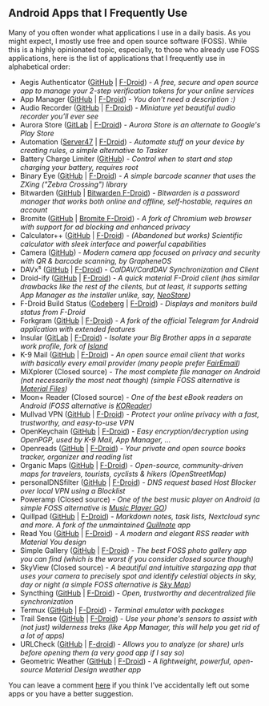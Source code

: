 ## Android Apps that I Frequently Use

Many of you often wonder what applications I use in a daily basis. As you might expect, I mostly use free and open source software (FOSS). While this is a highly opinionated topic, especially, to those who already use FOSS applications, here is the list of applications that I frequently use in alphabetical order:

- Aegis Authenticator ([GitHub](https://github.com/beemdevelopment/Aegis) \| [F-Droid](https://f-droid.org/en/packages/com.beemdevelopment.aegis/)) - _A free, secure and open source app to manage your 2-step verification tokens for your online services_
- App Manager ([GitHub](https://github.com/MuntashirAkon/AppManager) \| [F-Droid](https://f-droid.org/en/packages/io.github.muntashirakon.AppManager/)) - _You don’t need a description :)_
- Audio Recorder ([GitHub](https://github.com/Dimowner/AudioRecorder) \| [F-Droid](https://f-droid.org/en/packages/com.dimowner.audiorecorder/)) - _Miniature yet beautiful audio recorder you’ll ever see_
- Aurora Store ([GitLab](https://gitlab.com/AuroraOSS/AuroraStore) \| [F-Droid](https://f-droid.org/en/packages/com.aurora.store/)) - _Aurora Store is an alternate to Google's Play Store_
- Automation ([Server47](https://git.server47.de/jens/Automation) \| [F-Droid](https://f-droid.org/en/packages/com.jens.automation2/)) - _Automate stuff on your device by creating rules, a simple alternative to Tasker_
- Battery Charge Limiter ([GitHub](https://github.com/MuntashirAkon/BatteryChargeLimiter)) - _Control when to start and stop charging your battery, requires root_
- Binary Eye ([GitHub](https://github.com/markusfisch/BinaryEye) \| [F-Droid](https://f-droid.org/en/packages/de.markusfisch.android.binaryeye/)) - _A simple barcode scanner that uses the ZXing ("Zebra Crossing") library_
- Bitwarden ([GitHub](https://github.com/bitwarden/mobile) \| [Bitwarden F-Droid](https://mobileapp.bitwarden.com/fdroid/)) - _Bitwarden is a password manager that works both online and offline, self-hostable, requires an account_
- Bromite ([GitHub](https://github.com/bromite/bromite) \| [Bromite F-Droid](https://www.bromite.org/fdroid)) - _A fork of Chromium web browser with support for ad blocking and enhanced privacy_
- Calculator++ ([GitHub](https://github.com/Bubu/android-calculatorpp) \| [F-Droid](https://f-droid.org/en/packages/org.solovyev.android.calculator/)) - _(Abandoned but works) Scientific calculator with sleek interface and powerful capabilities_
- Camera ([GitHub](https://github.com/GrapheneOS/Camera)) - _Modern camera app focused on privacy and security with QR & barcode scanning, by GrapheneOS_
- DAVx⁵ ([GitHub](https://github.com/bitfireAT/davx5-ose/) \| [F-Droid](https://f-droid.org/en/packages/at.bitfire.davdroid/)) - _CalDAV/CardDAV Synchronization and Client_
- Droid-ify ([GitHub](https://github.com/Iamlooker/Droid-ify) \| [F-Droid](https://f-droid.org/en/packages/com.looker.droidify/)) - _A quick material F-Droid client (has similar drawbacks like the rest of the clients, but at least, it supports setting App Manager as the installer unlike, say, [NeoStore](https://f-droid.org/en/packages/com.machiav3lli.fdroid/))_
- F-Droid Build Status ([Codeberg](https://codeberg.org/pstorch/F-Droid_Build_Status) \| [F-Droid](https://f-droid.org/en/packages/de.storchp.fdroidbuildstatus/)) - _Displays and monitors build status from F-Droid_
- Forkgram ([GitHub](https://github.com/Forkgram/TelegramAndroid) \| [F-Droid](https://f-droid.org/en/packages/org.forkgram.messenger/)) - _A fork of the official Telegram for Android application with extended features_
- Insular ([GitLab](https://gitlab.com/secure-system/Insular) \| [F-Droid](https://f-droid.org/en/packages/com.oasisfeng.island.fdroid/)) - _Isolate your Big Brother apps in a separate work profile, fork of [Island](https://github.com/oasisfeng/island)_
- K-9 Mail ([GitHub](https://github.com/thundernest/k-9) \| [F-Droid](https://f-droid.org/en/packages/com.fsck.k9/)) - _An open source email client that works with basically every email provider (many people prefer [FairEmail](https://f-droid.org/en/packages/eu.faircode.email))_
- MiXplorer (Closed source) - _The most complete file manager on Android (not necessarily the most neat though) (simple FOSS alternative is [Material Files](https://f-droid.org/en/packages/me.zhanghai.android.files))_
- Moon+ Reader (Closed source) - _One of the best eBook readers on Android (FOSS alternative is [KOReader](https://f-droid.org/en/packages/org.koreader.launcher.fdroid/))_
- Mullvad VPN ([GitHub](https://github.com/mullvad/mullvadvpn-app) \| [F-Droid](https://f-droid.org/en/packages/net.mullvad.mullvadvpn/)) - _Protect your online privacy with a fast, trustworthy, and easy-to-use VPN_
- OpenKeychain ([GitHub](https://github.com/open-keychain/open-keychain) \| [F-Droid](https://f-droid.org/en/packages/org.sufficientlysecure.keychain/)) - _Easy encryption/decryption using OpenPGP, used by K-9 Mail, App Manager, …_
- Openreads ([GitHub](https://github.com/mateusz-bak/openreads-android) \| [F-Droid](https://f-droid.org/en/packages/software.mdev.bookstracker/)) - _Your private and open source books tracker, organizer and reading list_
- Organic Maps ([GitHub](https://github.com/organicmaps/organicmaps) \| [F-Droid](https://f-droid.org/en/packages/app.organicmaps/)) - _Open-source, community-driven maps for travelers, tourists, cyclists & hikers (OpenStreetMap)_
- personalDNSfilter ([GitHub](https://github.com/IngoZenz/personaldnsfilter) \| [F-Droid](https://f-droid.org/en/packages/dnsfilter.android/)) - _DNS request based Host Blocker over local VPN using a Blocklist_
- Poweramp (Closed source) - _One of the best music player on Android (a simple FOSS alternative is [Music Player GO](https://f-droid.org/en/packages/com.iven.musicplayergo))_
- Quillpad ([GitHub](https://github.com/quillpad/quillpad) \| [F-Droid](https://f-droid.org/en/packages/io.github.quillpad/)) - _Markdown notes, task lists, Nextcloud sync and more. A fork of the unmaintained [Quillnote](https://github.com/msoultanidis/quillnote) app_
- Read You ([GitHub](https://github.com/Ashinch/ReadYou) \| [F-Droid](https://f-droid.org/en/packages/me.ash.reader/)) - _A modern and elegant RSS reader with Material You design_
- Simple Gallery ([GitHub](https://github.com/SimpleMobileTools/Simple-Gallery) \| [F-Droid](https://f-droid.org/en/packages/com.simplemobiletools.gallery.pro/)) - _The best FOSS photo gallery app you can find (which is the worst if you consider closed source though)_
- SkyView (Closed source) - _A beautiful and intuitive stargazing app that uses your camera to precisely spot and identify celestial objects in sky, day or night (a simple FOSS alternative is [Sky Map](https://f-droid.org/en/packages/com.google.android.stardroid/))_
- Syncthing ([GitHub](https://github.com/syncthing/syncthing-android) \| [F-Droid](https://f-droid.org/en/packages/com.nutomic.syncthingandroid/)) - _Open, trustworthy and decentralized file synchronization_
- Termux ([GitHub](https://github.com/termux/termux-app) \| [F-Droid](https://f-droid.org/en/packages/com.termux/)) - _Terminal emulator with packages_
- Trail Sense ([GitHub](https://github.com/kylecorry31/Trail-Sense) \| [F-Droid](https://f-droid.org/en/packages/com.kylecorry.trail_sense/)) - _Use your phone's sensors to assist with (not just) wilderness treks (like App Manager, this will help you get rid of a lot of apps)_
- URLCheck ([GitHub](https://github.com/TrianguloY/UrlChecker) \| [F-droid](https://f-droid.org/en/packages/com.trianguloy.urlchecker/)) - _Allows you to analyze (or share) urls before opening them (a very good app if I say so)_
- Geometric Weather ([GitHub](https://github.com/WangDaYeeeeee/GeometricWeatherhttps://github.com/WangDaYeeeeee/GeometricWeather) \| [F-Droid](https://f-droid.org/en/packages/wangdaye.com.geometricweather/)) - _A lightweight, powerful, open-source Material Design weather app_

You can leave a comment [here](https://github.com/MuntashirAkon/blog/issues/1) if you think I’ve accidentally left out some apps or you have a better suggestion.
